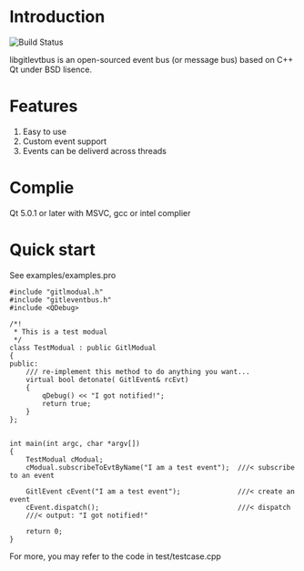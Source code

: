 Introduction
=============
![Build Status](https://travis-ci.org/lheric/libgitlevtbus.png?branch=master)

libgitlevtbus is an open-sourced event bus (or message bus) based on C++ Qt under BSD lisence.

Features
========
1. Easy to use
2. Custom event support
3. Events can be deliverd across threads

Complie
=======
Qt 5.0.1 or later with MSVC, gcc or intel complier

Quick start
===========
See examples/examples.pro
```
#include "gitlmodual.h"
#include "gitleventbus.h"
#include <QDebug>

/*!
 * This is a test modual
 */
class TestModual : public GitlModual
{
public:
    /// re-implement this method to do anything you want...
    virtual bool detonate( GitlEvent& rcEvt)
    {
        qDebug() << "I got notified!";
        return true;
    }
};


int main(int argc, char *argv[])
{
    TestModual cModual;
    cModual.subscribeToEvtByName("I am a test event");  ///< subscribe to an event

    GitlEvent cEvent("I am a test event");              ///< create an event
    cEvent.dispatch();                                  ///< dispatch
    ///< output: "I got notified!"
    
    return 0;
}
```


For more, you may refer to the code in test/testcase.cpp
